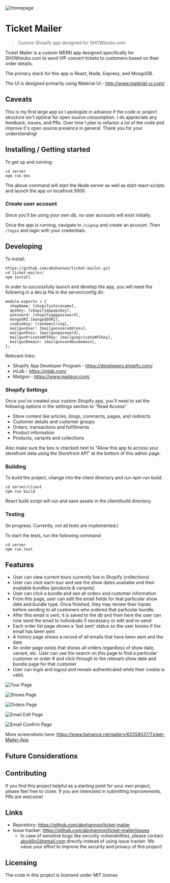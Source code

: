 ![Homepage](https://github.com/abohannon/ticket-mailer/blob/develop/screenshots/Screen%20Shot%202018-02-26%20at%2011.56.23%20AM.png) 

# Ticket Mailer
> Custom Shopify app designed for SHOWstubs.com

Ticket Mailer is a custom MERN app designed specifically for SHOWstubs.com to send VIP concert tickets to customers based on their order details.

The primary stack for this app is React, Node, Express, and MongoDB.

The UI is designed primarily using Material UI - http://www.material-ui.com/

## Caveats

This is my first large app so I apologize in advance if the code or project structure isn't optimal for open source consumption. I do appreciate any feedback, issues, and PRs. Over time I plan to refactor a lot of the code and improve it's open source presence in general. Thank you for your understanding!

## Installing / Getting started

To get up and running:

```shell
cd server
npm run dev
```

The above command will start the Node server as well as start react-scripts and launch the app on localhost:3000.

### Create user account

Since you'll be using your own db, no user accounts will exist initially.

Once the app is running, navigate to `/signup` and create an account. Then `/login` and login with your credentials.

## Developing

To install:

```shell
https://github.com/abohannon/ticket-mailer.git
cd ticket-mailer/
npm install
```
In order to successfully launch and develop the app, you will need the following in a dev.js file in the server/config dir:

```
module.exports = {
  shopName: [shopifystorename],
  apiKey: [shopifyappapikey],
  password: [shopifyapppassword],
  mongoURI:[mongodbURI],
  cookieKey: [randomstring],
  mailgunUser: [mailgunuseraddress],
  mailgunPass: [mailgunpassword],
  mailgunPrivateAPIKey: [mailgunprivateAPIkey],
  mailgunDomain: [mailgunsandboxdomain],
};
```
Relevant links:

* Shopify App Developer Program - https://developers.shopify.com/
* mLab - https://mlab.com/
* Mailgun - https://www.mailgun.com/

### Shopify Settings

Once you've created your custom Shopify app, you'll need to set the following options in the settings section to "Read Access"

* Store content like articles, blogs, comments, pages, and redirects
* Customer details and customer groups
* Orders, transactions and fulfillments
* Product information
* Products, variants and collections

Also make sure the box is checked next to "Allow this app to access your storefront data using the Storefront API" at the bottom of this admin page.

### Building

To build the project, change into the client directory and run npm run build.

```shell
cd server/client
npm run build
```
React build script will run and save assets in the client/build directory.

### Testing

(In progress. Currently,  not all tests are implemented.)

To start the tests, run the following command:

```shell
cd server
npm run test
```

## Features

* User can view current tours currently live in Shopify (collections)
* User can click each tour and see the show dates available and their available bundles (products & variants)
* User can click a bundle and see all orders and customer information
* From this page, user can edit the email fields for that particular show date and bundle type. Once finished, they may review
their inputs before sending to all customers who ordered that particular bundle.
* After this email is sent, it is saved to the db and from here the user can now send the email to individuals if necessary or edit and re-send
* Each order list page shows a 'last sent' status so the user knows if the email has been sent
* A history page shows a record of all emails that have been sent and the date
* An order page exists that shows all orders regardless of show date, variant, etc. User can use the search on this page to find a particular customer or order # and click through to the relevant show date and bundle page for that customer
* User can login and logout and remain authenticated while their cookie is valid.

![Tour Page](https://raw.githubusercontent.com/abohannon/ticket-mailer/develop/screenshots/Screen%20Shot%202018-02-26%20at%2011.52.05%20AM.png) 

![Shows Page](https://github.com/abohannon/ticket-mailer/blob/develop/screenshots/Screen%20Shot%202018-02-26%20at%2011.52.47%20AM.png?raw=true) 

![Orders Page](https://github.com/abohannon/ticket-mailer/blob/develop/screenshots/Screen%20Shot%202018-02-26%20at%2011.53.17%20AM.png?raw=true) 

![Email Edit Page](https://github.com/abohannon/ticket-mailer/blob/develop/screenshots/Screen%20Shot%202018-02-26%20at%2011.55.40%20AM.png?raw=true) 

![Email Confirm Page](https://github.com/abohannon/ticket-mailer/blob/develop/screenshots/Screen%20Shot%202018-02-26%20at%2011.55.57%20AM.png) 

More screenshots here: https://www.behance.net/gallery/62558537/Ticket-Mailer-App

## Future Considerations


## Contributing

If you find this project helpful as a starting point for your own project, please feel free to clone. If you are interested in submitting improvements, PRs are welcome!


## Links

- Repository: https://github.com/abohannon/ticket-mailer
- Issue tracker: https://github.com/abohannon/ticket-mailer/issues
  - In case of sensitive bugs like security vulnerabilities, please contact
    abo46n2@gmail.com directly instead of using issue tracker. We value your effort
    to improve the security and privacy of this project!

## Licensing

The code in this project is licensed under MIT license.
